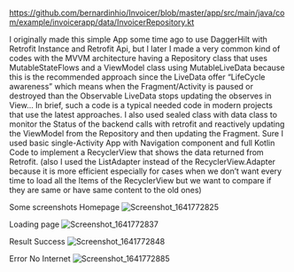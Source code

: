 https://github.com/bernardinhio/Invoicer/blob/master/app/src/main/java/com/example/invoicerapp/data/InvoicerRepository.kt

I originally made this simple App some time ago to use DaggerHilt with Retrofit Instance and Retrofit Api, but I later I made a very common kind of  codes with the MVVM architecture having a Repository class that uses MutableStateFlows and a ViewModel class using MutableLiveData because this is the recommended approach since the LiveData offer “LifeCycle awareness” which means when the Fragment/Activity is paused or destroyed than the Observable LiveData stops updating the observes in View… In brief, such a code is a typical needed code in modern projects that use the latest approaches. I also used sealed class with data class to monitor the Status of the backend calls with retrofit and reactively updating the ViewModel from the Repository and then updating the Fragment. Sure I used basic single-Activity App with Navigation component and full Kotlin Code to implement a RecyclerView that shows the data returned from Retrofit. (also I used the ListAdapter  instead of the RecyclerView.Adapter because it is more efficient especially for cases when we don’t want every time to load all the Items of the RecyclerView but we want to compare if they are same or have same content to the old ones)

Some screenshots
Homepage
![Screenshot_1641772825](https://user-images.githubusercontent.com/20923486/148707114-18bd208f-71f4-45f3-96dc-fbd5b9dbc82f.png) 

Loading page
![Screenshot_1641772837](https://user-images.githubusercontent.com/20923486/148707135-cfe94dd2-0a3a-4c00-bc54-e07c4ef7a21f.png)

Result Success
![Screenshot_1641772848](https://user-images.githubusercontent.com/20923486/148707143-865bee18-c6d8-4624-8642-a0904c06a5a9.png)

Error No Internet
![Screenshot_1641772885](https://user-images.githubusercontent.com/20923486/148707156-67094b03-3ca9-4f01-9e72-f75b2611734e.png)

